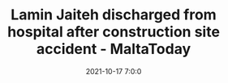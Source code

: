 ---
"title": "Lamin Jaiteh discharged from hospital after construction site accident - MaltaToday"
"date": "2021-10-17 7:0:0"
"feed_name": "GOOGLENEWSCONSTRUCTION"
"feed_website": "https://news.google.com/search?q=construction%2Bincident&hl=en-US&gl=US&ceid=US:en"
"feed_rss": "https://news.google.com/rss/search?q=construction%2Bincident&hl=en-US&gl=US&ceid=US:en"
"link": "https://www.maltatoday.com.mt/news/national/112724/lamin_jaiteh_discharged_from_hospital_after_construction_site_accident_"
"source": "{'href': 'https://www.maltatoday.com.mt', 'title': 'MaltaToday'}"
"file": "_posts/2021-1-1-934c498125a9775302f55894b9582610017414d3.md"
"accident": "1"
"drilling": "1"
"dead": "0"
"injured": "1"
"arrested": "0"
"place": "lamin jaiteh"
"where": "construction site"
"causes": "unknown"
"place_uri": "unknown place"
---